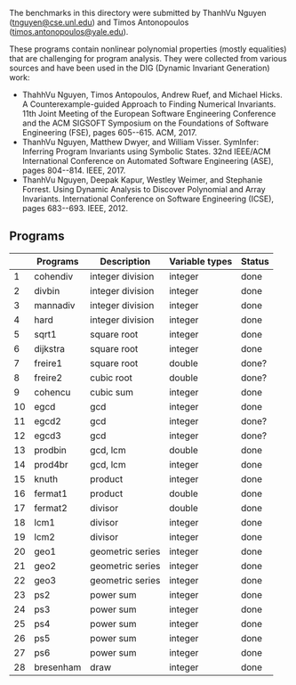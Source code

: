 The benchmarks in this directory were submitted by 
ThanhVu Nguyen (tnguyen@cse.unl.edu) and 
Timos Antonopoulos (timos.antonopoulos@yale.edu).

These programs contain nonlinear polynomial properties 
(mostly equalities) that are challenging for program analysis.
They were collected from various sources and  have been used in the 
DIG (Dynamic Invariant Generation) work:

* ThahhVu Nguyen, Timos Antopoulos, Andrew Ruef, and Michael Hicks. A Counterexample-guided Approach to Finding Numerical Invariants. 11th Joint Meeting of the European Software Engineering Conference and the ACM SIGSOFT Symposium on the Foundations of Software Engineering (FSE), pages 605--615. ACM, 2017. 
* ThanhVu Nguyen, Matthew Dwyer, and William Visser. SymInfer: Inferring Program Invariants using Symbolic States. 32nd IEEE/ACM International Conference on Automated Software Engineering (ASE), pages 804--814. IEEE, 2017.
* ThanhVu Nguyen, Deepak Kapur, Westley Weimer, and Stephanie Forrest. Using Dynamic Analysis to Discover Polynomial and Array Invariants.  International Conference on Software Engineering (ICSE), pages 683--693. IEEE, 2012. 



## Programs

|    | Programs  | Description      | Variable types | Status |
|----|-----------|------------------|----------------|--------|
| 1  | cohendiv  | integer division | integer        | done   |
| 2  | divbin    | integer division | integer        | done   |
| 3  | mannadiv  | integer division | integer        | done   |
| 4  | hard      | integer division | integer        | done   |
| 5  | sqrt1     | square root      | integer        | done   |
| 6  | dijkstra  | square root      | integer        | done   |
| 7  | freire1   | square root      | double         | done?  |
| 8  | freire2   | cubic root       | double         | done?  |
| 9  | cohencu   | cubic sum        | integer        | done   |
| 10 | egcd      | gcd              | integer        | done   |
| 11 | egcd2     | gcd              | integer        | done?  |
| 12 | egcd3     | gcd              | integer        | done?  |
| 13 | prodbin   | gcd, lcm         | double         | done   |
| 14 | prod4br   | gcd, lcm         | integer        | done   |
| 15 | knuth     | product          | integer        | done   |
| 16 | fermat1   | product          | double         | done   |
| 17 | fermat2   | divisor          | double         | done   |
| 18 | lcm1      | divisor          | integer        | done   |
| 19 | lcm2      | divisor          | integer        | done   |
| 20 | geo1      | geometric series | integer        | done   |
| 21 | geo2      | geometric series | integer        | done   |
| 22 | geo3      | geometric series | integer        | done   |
| 23 | ps2       | power sum        | integer        | done   |
| 24 | ps3       | power sum        | integer        | done   |
| 25 | ps4       | power sum        | integer        | done   |
| 26 | ps5       | power sum        | integer        | done   |
| 27 | ps6       | power sum        | integer        | done   |
| 28 | bresenham | draw             | integer        | done   |

